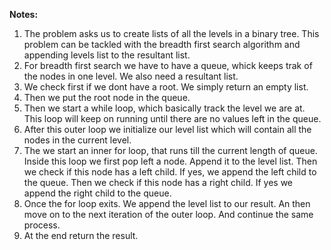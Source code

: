 **Notes:**

1. The problem asks us to create lists of all the levels in a binary tree. This problem can be tackled with the breadth first search algorithm and appending levels list to the resultant list.
2. For breadth first search we have to have a queue, whick keeps trak of the nodes in one level. We also need a resultant list.
3. We check first if we dont have a root. We simply return an empty list.
4. Then we put the root node in the queue.
5. Then we start a while loop, which basically track the level we are at. This loop will keep on running until there are no values left in the queue.
6. After this outer loop we initialize our level list which will contain all the nodes in the current level.
7. The we start an inner for loop, that runs till the current length of queue. Inside this loop we first pop left a node. Append it to the level list. Then we check if this node has a left child. If yes, we append the left child to the queue. Then we check if this node has a right child. If yes we append the right child to the queue.
8. Once the for loop exits. We append the level list to our result. An then move on to the next iteration of the outer loop. And continue the same process.
9. At the end return the result.
